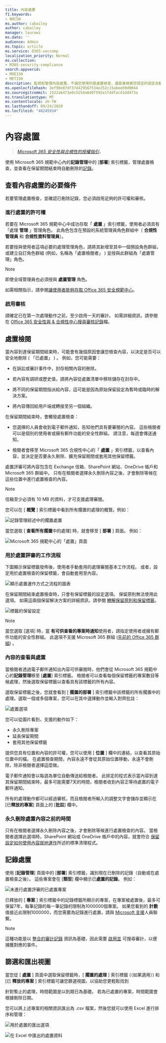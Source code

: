 ```yaml
---
title: 內容處置
f1.keywords:
- NOCSH
ms.author: cabailey
author: cabailey
manager: laurawi
ms.date: ''
audience: Admin
ms.topic: article
ms.service: O365-seccomp
localization_priority: Normal
ms.collection:
- M365-security-compliance
search.appverid:
- MOE150
- MET150
description: 監視和管理內容處置，不論您使用的是處置檢查，還是會根據您設定的設定自動刪除內容。
ms.openlocfilehash: 3ef98e07df37d429567534e252c15abee69d0044
ms.sourcegitcommit: 1522a6471e0c5254a6d0f592e1f4dfacd1dd473a
ms.translationtype: MT
ms.contentlocale: zh-TW
ms.lasthandoff: 09/24/2020
ms.locfileid: "48245934"
---
```

# <a name="disposition-of-content"></a>內容處置

>*[Microsoft 365 安全性與合規性的授權指引](https://aka.ms/ComplianceSD)。*

使用 Microsoft 365 規範中心內的**記錄管理**中的 [**部署**] 索引標籤，管理處置檢查，並查看在保留期間結束時自動刪除的[記錄](records-management.md#records)。 

## <a name="prerequisites-for-viewing-content-dispositions"></a>查看內容處置的必要條件

若要管理處置檢查，並確認已刪除記錄，您必須啟用足夠的許可權和審核。

### <a name="permissions-for-disposition"></a>進行處置的許可權

若要在 Microsoft 365 規範中心中成功存取「 **處置** 」索引標籤，使用者必須具有「處理 **管理** 」管理角色。 此角色包含在預設的系統管理員角色群組中（ **合規性管理員** 和 **合規性資料管理員**）。

若要授與使用者這項必要的處理管理角色，請將其新增至其中一個預設角色群組，或建立自訂角色群組 (例如，名稱為「處置檢閱者」 ) 並授與此群組為「處置管理」角色。  

> [!NOTE]
> 即使全域管理員也必須授與 **處置管理** 角色。 

如需相關指示，請參閱[讓使用者能夠存取 Office 365 安全規範中心](../security/office-365-security/grant-access-to-the-security-and-compliance-center.md)。

### <a name="enable-auditing"></a>啟用審核

請確定已在第一次處理動作之前，至少啟用一天的審計。 如需詳細資訊，請參閱在 [Office 365 安全性與 &amp; 合規性中心搜尋審核記錄](search-the-audit-log-in-security-and-compliance.md)檔。 

## <a name="disposition-reviews"></a>處置檢閱

當內容到達保留期間結束時，可能會有幾個原因會讓您檢查內容，以決定是否可以安全地刪除 ( 「已處置」 ) 。 例如，您可能需要：
  
- 在訴訟或審計事件中，封存相關內容的刪除。
    
- 若內容有調研或歷史值，請將內容從處置清單中移除儲存在封存中。
    
- 將不同的保留期間指派給內容，這可能是因為原始保留設定為暫時或臨時的解決方案。
    
- 將內容傳回給用戶端或轉接至另一個組織。

在保留期間結束時，會觸發處置檢查：
  
- 您選擇的人員會收到電子郵件通知，告知他們具有要審閱的內容。 這些檢閱者可以是個別的使用者或擁有郵件功能的安全性群組。 請注意，每週會傳送通知。
    
- 檢閱者會移至 Microsoft 365 合規性中心的「 **處置** 」索引標籤，以查看內容，並決定是否要永久刪除、擴充保留期間或套用其他保留標籤。

處置評審可將內容包含在 Exchange 信箱、SharePoint 網站、OneDrive 帳戶和 Microsoft 365 群組中。 只有在檢閱者選擇永久刪除內容之後，才會刪除等候在這些位置中進行處置檢查的內容。

> [!NOTE]
> 信箱至少必須有 10 MB 的資料，才可支援處理審閱。

您可以在 [ **概覽** ] 索引標籤中看到所有擱置的處理的概覽。例如：

![記錄管理綜述中的擱置處置](../media/dispositions-overview.png)

當您選取 [ **查看所有擱置**中的處理] 時，就會移至 [ **部署** ] 頁面。 例如：

![Microsoft 365 規範中心的「處置」頁面](../media/disposition-tab.png)


### <a name="workflow-for-a-disposition-review"></a>用於處置評審的工作流程

下圖顯示保留標籤發佈後，使用者手動套用的處理審閱基本工作流程。 或者，設定用於處置檢查的保留標籤，會自動套用至內容。
  
![顯示處置運作方式之流程的圖表](../media/5fb3f33a-cb53-468c-becc-6dda0ec52778.png)
  
在保留期間結束處置檢查時，只會有保留標籤的設定選項。 保留原則無法使用此選項。 如需這兩個保留解決方案的詳細資訊，請參閱 [瞭解保留原則和保留標籤](retention.md)。
  
![標籤的保留設定](../media/a16dd202-8862-40ac-80ff-6fee974de5da.png)
 
> [!NOTE]
> 當您選取 [選項] 時，當 **有可供查看的專案時通知**使用者，請指定使用者或擁有郵件功能的安全性群組。 此選項不支援 Microsoft 365 群組 ([先前的 Office 365 群組](https://techcommunity.microsoft.com/t5/microsoft-365-blog/office-365-groups-will-become-microsoft-365-groups/ba-p/1303601)) 。

### <a name="viewing-and-disposing-of-content"></a>內容的查看與處置

當檢閱者透過電子郵件通知出內容可供審閱時，他們會從 Microsoft 365 規範中心的**記錄管理**移至 [**處置**] 索引標籤。 檢閱者可以查看每個保留標籤的專案數目等候處理，然後選取保留標籤以查看具有該標籤的所有內容。

選取保留標籤之後，您就會看到 [ **擱置的部署** ] 索引標籤中該標籤的所有擱置中的處理。選取一個或多個專案，您可以在其中選擇動作並輸入對齊批註：

![處置選項](../media/retention-disposition-options.png)

您可以從圖片看到，支援的動作如下： 
  
- 永久刪除專案
- 延長保留期間
- 套用其他保留標籤

提供您具有位置和內容的許可權，您可以使用 [ **位置** ] 欄中的連結，以查看其原始位置中的檔。 在處置檢查期間，內容永遠不會從其原始位置移動，永遠不會刪除，除非檢閱者選擇這麼做。

電子郵件通知會以每週為單位自動傳送給檢閱者。 此排定的程式表示當內容到達其保留期間結束時，最多可能需要7天的時間，檢閱者收到內容正等待處置的電子郵件通知。
  
所有的處理動作都可以經過審核，而且檢閱者所輸入的調整文字會儲存並顯示在 [已**釋放的專案**] 頁面上的 [**批註**] 欄中。
  
### <a name="how-long-until-disposed-content-is-permanently-deleted"></a>永久刪除處置內容之前的時間

只有在檢閱者選擇永久刪除內容之後，才會刪除等候進行處置檢查的內容。 當檢閱者選擇此選項時，SharePoint 網站或 OneDrive 帳戶中的內容，就會符合 [保留設定如何使用內容就地運作](retention.md#how-retention-settings-work-with-content-in-place)所述的標準清理程式。

## <a name="disposition-of-records"></a>記錄處置

使用 [**記錄管理**] 頁面中的 [**部署**] 索引標籤，識別現在已刪除的記錄（自動或在處置檢查之後）。 這些專案會在 [**類型**] 欄中顯示已**處置的記錄**。 例如：

![未進行處置評審的已處置專案](../media/records-disposed2.png)

已釋放的 [ **專案** ] 索引標籤中的記錄標籤所顯示的專案，在專案被處置後，最多可保留7年，每筆記錄的每一筆記錄的限制為1000000個專案。 如果您看到的 **計數** 值接近此限制1000000，而您需要為記錄進行處置，請與 [Microsoft 支援](https://docs.microsoft.com/office365/admin/contact-support-for-business-products)人員聯繫。

> [!NOTE]
> 這種功能是以 [整合的審計記錄](search-the-audit-log-in-security-and-compliance.md) 資訊為基礎，因此需要 [啟用並](turn-audit-log-search-on-or-off.md) 可搜尋審計，以便捕獲對應的事件。
    
## <a name="filter-and-export-the-views"></a>篩選和匯出視圖

當您從 [ **處置** ] 頁面中選取保留標籤時，[ **擱置的處理** ] 索引標籤 (（如果適用）) 和 [已 **釋放的專案** ] 索引標籤可讓您篩選視圖，以協助您更輕鬆找到 

針對暫止的處理，時間範圍是以到期日為基礎。 若為已處置的專案，時間範圍會根據刪除日期。
  
您可以將上述專案的相關資訊匯出為 .csv 檔案，然後您就可以使用 Excel 進行排序和管理：

![用於處置的匯出選項](../media/retention-export-option.png)
  
![在 Excel 中匯出的處置資料](../media/08e3bc09-b132-47b4-a051-a590b697e725.png)


